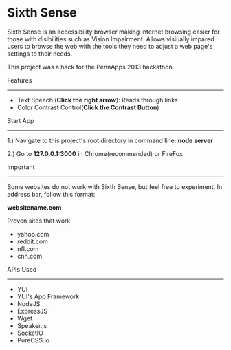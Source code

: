 Sixth Sense
====================

Sixth Sense is an accessibility browser making internet browsing easier for those with disibilities such as Vision Impairment. Allows visiually impared users to browse the web with the tools they need to adjust a web page's settings to their needs.

This project was a hack for the PennApps 2013 hackathon.

Features
________

- Text Speech (**Click the right arrow**): Reads through links
- Color Contrast Control(**Click the Contrast Button**)


Start App
_________

1.) Navigate to this project's root directory in command line: **node server**

2.) Go to **127.0.0.1:3000** in Chrome(recommended) or FireFox

Important
_________

Some websites do not work with Sixth Sense, but feel free to experiment. In address bar, follow this format:

**websitename.com** 

Proven sites that work:


- yahoo.com
- reddit.com
- nfl.com
- cnn.com


APIs Used
_________

- YUI
- YUI's App Framework
- NodeJS
- ExpressJS
- Wget
- Speaker.js
- SocketIO
- PureCSS.io
